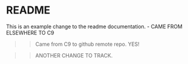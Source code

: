 # README #
This is an example change to the readme documentation. - CAME FROM ELSEWHERE TO C9

>> Came from C9 to github remote repo. YES!

>> ANOTHER CHANGE TO TRACK.
